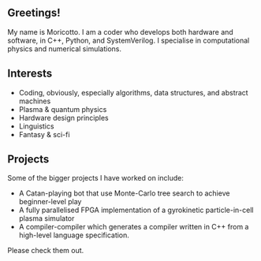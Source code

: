## Greetings!
My name is Moricotto. I am a coder who develops both hardware and software, in C++, Python, and SystemVerilog. I specialise in computational physics and numerical simulations.

## Interests
- Coding, obviously, especially algorithms, data structures, and abstract machines
- Plasma & quantum physics
- Hardware design principles
- Linguistics
- Fantasy & sci-fi

## Projects
Some of the bigger projects I have worked on include:
- A Catan-playing bot that use Monte-Carlo tree search to achieve beginner-level play
- A fully parallelised FPGA implementation of a gyrokinetic particle-in-cell plasma simulator
- A compiler-compiler which generates a compiler written in C++ from a high-level language specification.

Please check them out.
<!--
**Moricotto/Moricotto** is a ✨ _special_ ✨ repository because its `README.md` (this file) appears on your GitHub profile.

Here are some ideas to get you started:

- 🔭 I’m currently working on ...
- 🌱 I’m currently learning ...
- 👯 I’m looking to collaborate on ...
- 🤔 I’m looking for help with ...
- 💬 Ask me about ...
- 📫 How to reach me: ...
- 😄 Pronouns: ...
- ⚡ Fun fact: ...
-->
